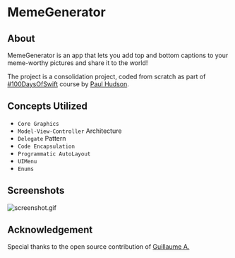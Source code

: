 # MemeGenerator
## About
MemeGenerator is an app that lets you add top and bottom captions to your meme-worthy pictures and share it to the world!

The project is a consolidation project, coded from scratch as part of [#100DaysOfSwift](https://www.hackingwithswift.com/100/90) course by [Paul Hudson](https://twitter.com/twostraws).

## Concepts Utilized
* `Core Graphics`
* `Model-View-Controller` Architecture
* `Delegate` Pattern
* `Code Encapsulation`
* `Programmatic AutoLayout`
* `UIMenu`
* `Enums`

## Screenshots
![screenshot.gif](screenshots/screenshot.gif)


## Acknowledgement
Special thanks to the open source contribution of [Guillaume A.](https://github.com/clarknt)